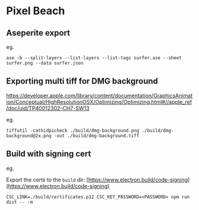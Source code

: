 # Pixel Beach

## Aseperite export

eg.

`ase -b --split-layers --list-layers --list-tags surfer.ase --sheet surfer.png --data surfer.json`

## Exporting multi tiff for DMG background

https://developer.apple.com/library/content/documentation/GraphicsAnimation/Conceptual/HighResolutionOSX/Optimizing/Optimizing.html#//apple_ref/doc/uid/TP40012302-CH7-SW13

eg.

`tiffutil -cathidpicheck ./build/dmg-background.png ./build/dmg-background@2x.png -out ./build/dmg-background.tiff`

## Build with signing cert

eg.

Export the certs to the `build` dir: [https://www.electron.build/code-signing](https://www.electron.build/code-signing)

`CSC_LINK=./build/certificates.p12 CSC_KEY_PASSWORD=<PASSWORD> npm run dist -- -m`
